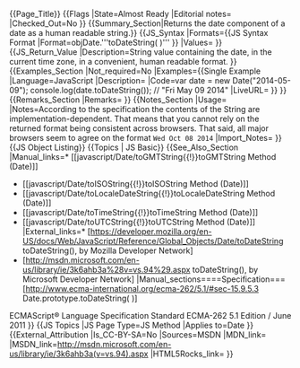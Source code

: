 {{Page_Title}}
{{Flags
|State=Almost Ready
|Editorial notes=
|Checked_Out=No
}}
{{Summary_Section|Returns the date component of a date as a human readable string.}}
{{JS_Syntax
|Formats={{JS Syntax Format
|Format=objDate.'''toDateString( )'''
}}
|Values=
}}
{{JS_Return_Value
|Description=String value containing the date, in the current time zone, in a convenient, human readable format.
}}
{{Examples_Section
|Not_required=No
|Examples={{Single Example
|Language=JavaScript
|Description=
|Code=var date = new Date("2014-05-09");
console.log(date.toDateString()); // "Fri May 09 2014"
|LiveURL=
}}
}}
{{Remarks_Section
|Remarks=
}}
{{Notes_Section
|Usage=
|Notes=According to the specification the contents of the String are implementation-dependent. That means that you cannot rely on the returned format being consistent across browsers. That said, all major browsers seem to agree on the format <code>Wed Oct 08 2014</code>
|Import_Notes=
}}
{{JS Object Listing}}
{{Topics | JS Basic}}
{{See_Also_Section
|Manual_links=* [[javascript/Date/toGMTString{{!}}toGMTString Method (Date)]]
* [[javascript/Date/toISOString{{!}}toISOString Method (Date)]]
* [[javascript/Date/toLocaleDateString{{!}}toLocaleDateString Method (Date)]]
* [[javascript/Date/toTimeString{{!}}toTimeString Method (Date)]]
* [[javascript/Date/toUTCString{{!}}toUTCString Method (Date)]]
|External_links=* [https://developer.mozilla.org/en-US/docs/Web/JavaScript/Reference/Global_Objects/Date/toDateString toDateString(), by Mozilla Developer Network]
* [http://msdn.microsoft.com/en-us/library/ie/3k6ahb3a%28v=vs.94%29.aspx toDateString(), by Microsoft Developer Network]
|Manual_sections====Specification===
[http://www.ecma-international.org/ecma-262/5.1/#sec-15.9.5.3 Date.prototype.toDateString( )]

ECMAScript® Language Specification
Standard ECMA-262
5.1 Edition / June 2011
}}
{{JS Topics
|JS Page Type=JS Method
|Applies to=Date
}}
{{External_Attribution
|Is_CC-BY-SA=No
|Sources=MSDN
|MDN_link=
|MSDN_link=http://msdn.microsoft.com/en-us/library/ie/3k6ahb3a(v=vs.94).aspx
|HTML5Rocks_link=
}}